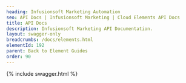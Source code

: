 ```yaml
---
heading: Infusionsoft Marketing Automation
seo: API Docs | Infusionsoft Marketing | Cloud Elements API Docs
title: API Docs
description: Infusionsoft Marketing API Documentation.
layout: swagger-only
breadcrumbs: /docs/elements.html
elementId: 192
parent: Back to Element Guides
order: 90
---
```


{% include swagger.html %}

